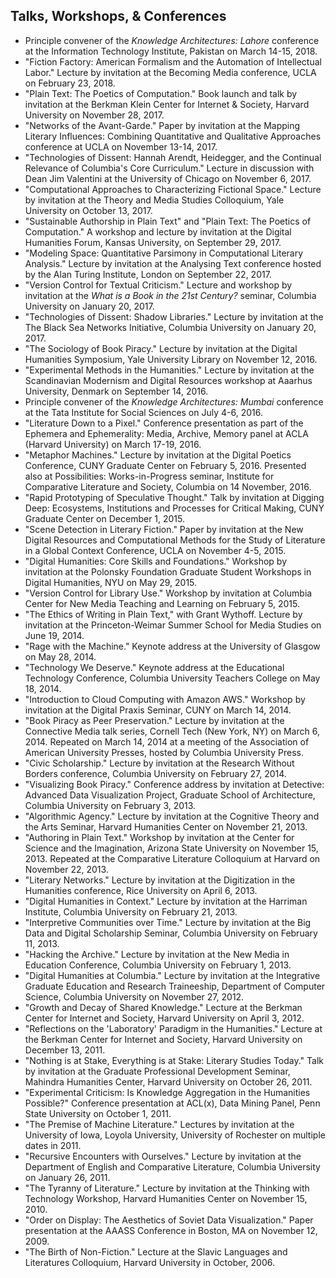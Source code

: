 
## Talks, Workshops, & Conferences

- Principle convener of the *Knowledge Architectures: Lahore* conference at
  the Information Technology Institute, Pakistan on March 14-15, 2018.
- "Fiction Factory: American Formalism and the Automation of Intellectual
  Labor." Lecture by invitation at the Becoming Media conference, UCLA on
February 23, 2018.
- "Plain Text: The Poetics of Computation." Book launch and talk by invitation
  at the Berkman Klein Center for Internet & Society, Harvard University on
November 28, 2017.
- "Networks of the Avant-Garde." Paper by invitation at the Mapping Literary
  Influences: Combining Quantitative and Qualitative Approaches conference at
UCLA on November 13-14, 2017.
- "Technologies of Dissent: Hannah Arendt, Heidegger, and the Continual
  Relevance of Columbia's Core Curriculum." Lecture in discussion with Dean
Jim Valentini at the University of Chicago on November 6, 2017.
- "Computational Approaches to Characterizing Fictional Space." Lecture by
  invitation at the Theory and Media Studies Colloquium, Yale University on
October 13, 2017.
- "Sustainable Authorship in Plain Text" and "Plain Text: The Poetics of
  Computation." A workshop and lecture by invitation at the Digital Humanities
Forum, Kansas University, on September 29, 2017.
- "Modeling Space: Quantitative Parsimony in Computational Literary Analysis."
  Lecture by invitation at the Analysing Text conference hosted by the Alan
Turing Institute, London on September 22, 2017.
- "Version Control for Textual Criticism." Lecture and workshop by invitation
  at the *What is a Book in the 21st Century?* seminar, Columbia University on
January 20, 2017.
- "Technologies of Dissent: Shadow Libraries." Lecture by invitation at the
  The Black Sea Networks Initiative, Columbia University on January 20, 2017.
- "The Sociology of Book Piracy." Lecture by invitation at the Digital
  Humanities Symposium, Yale University Library on November 12, 2016.
- "Experimental Methods in the Humanities." Lecture by invitation at the
  Scandinavian Modernism and Digital Resources workshop at Aaarhus University,
Denmark on September 14, 2016.
- Principle convener of the *Knowledge Architectures: Mumbai* conference at
  the Tata Institute for Social Sciences on July 4-6, 2016.
- "Literature Down to a Pixel." Conference presentation as part of the
  Ephemera and Ephemerality: Media, Archive, Memory panel at ACLA (Harvard
University) on March 17-19, 2016.
- "Metaphor Machines." Lecture by invitation at the Digital Poetics
  Conference, CUNY Graduate Center on February 5, 2016. Presented also at
Possibilities: Works-in-Progress seminar, Institute for Comparative Literature
and Society, Columbia on 14 November, 2016.
- "Rapid Prototyping of Speculative Thought." Talk by invitation at Digging
  Deep: Ecosystems, Institutions and Processes for Critical Making, CUNY
Graduate Center on December 1, 2015.
- "Scene Detection in Literary Fiction." Paper by invitation at the New
  Digital Resources and Computational Methods for the Study of Literature in a
Global Context Conference, UCLA on November 4-5, 2015.
- "Digital Humanities: Core Skills and Foundations." Workshop by invitation at
  the Polonsky Foundation Graduate Student Workshops in Digital Humanities,
NYU on May 29, 2015.
- "Version Control for Library Use." Workshop by invitation at Columbia Center
  for New Media Teaching and Learning on February 5, 2015.
- "The Ethics of Writing in Plain Text," with Grant Wythoff. Lecture by
  invitation at the Princeton-Weimar Summer School for Media Studies on June
19, 2014.
- "Rage with the Machine." Keynote address at the University of Glasgow on May
  28, 2014.
- "Technology We Deserve." Keynote address at the Educational Technology
  Conference, Columbia University Teachers College on May 18, 2014.
- "Introduction to Cloud Computing with Amazon AWS." Workshop by invitation at
  the Digital Praxis Seminar, CUNY on March 14, 2014.
- "Book Piracy as Peer Preservation." Lecture by invitation at the Connective
  Media talk series, Cornell Tech (New York, NY) on March 6, 2014. Repeated on
March 14, 2014 at a meeting of the Association of American University Presses,
hosted by Columbia University Press.
- "Civic Scholarship." Lecture by invitation at the Research Without Borders
  conference, Columbia University on February 27, 2014.
- "Visualizing Book Piracy." Conference address by invitation at Detective:
  Advanced Data Visualization Project, Graduate School of Architecture,
Columbia University on February 3, 2013.
- "Algorithmic Agency." Lecture by invitation at the Cognitive Theory and the
  Arts Seminar, Harvard Humanities Center on November 21, 2013.
- "Authoring in Plain Text." Workshop by invitation at the Center for Science
  and the Imagination, Arizona State University on November 15, 2013. Repeated
at the Comparative Literature Colloquium at Harvard on November 22, 2013.
- "Literary Networks." Lecture by invitation at the Digitization in the
  Humanities conference, Rice University on April 6, 2013.
- "Digital Humanities in Context." Lecture by invitation at the Harriman
  Institute, Columbia University on February 21, 2013.
- "Interpretive Communities over Time." Lecture by invitation at the Big Data
  and Digital Scholarship Seminar, Columbia University on February 11, 2013.
- "Hacking the Archive." Lecture by invitation at the New Media in Education
  Conference, Columbia University on February 1, 2013.
- "Digital Humanities at Columbia." Lecture by invitation at the Integrative
  Graduate Education and Research Traineeship, Department of Computer Science,
Columbia University on November 27, 2012.
- "Growth and Decay of Shared Knowledge." Lecture at the Berkman Center for
  Internet and Society, Harvard University on April 3, 2012.
- "Reflections on the 'Laboratory' Paradigm in the Humanities." Lecture at the
  Berkman Center for Internet and Society, Harvard University on December 13, 2011.
- "Nothing is at Stake, Everything is at Stake: Literary Studies Today." Talk
  by invitation at the Graduate Professional Development Seminar, Mahindra
Humanities Center, Harvard University on October 26, 2011.
- "Experimental Criticism: Is Knowledge Aggregation in the Humanities
  Possible?" Conference presentation at ACL(x), Data Mining Panel, Penn State
University on October 1, 2011.
- "The Premise of Machine Literature." Lectures by invitation at the
  University of Iowa, Loyola University, University of Rochester on multiple
dates in 2011.
- "Recursive Encounters with Ourselves." Lecture by invitation at the
  Department of English and Comparative Literature, Columbia University on
January 26, 2011.
- "The Tyranny of Literature." Lecture by invitation at the Thinking with
  Technology Workshop, Harvard Humanities Center on November 15, 2010.
- "Order on Display: The Aesthetics of Soviet Data Visualization." Paper
  presentation at the AAASS Conference in Boston, MA on November 12, 2009.
- "The Birth of Non-Fiction." Lecture at the Slavic Languages and Literatures
  Colloquium, Harvard University in October, 2006.
